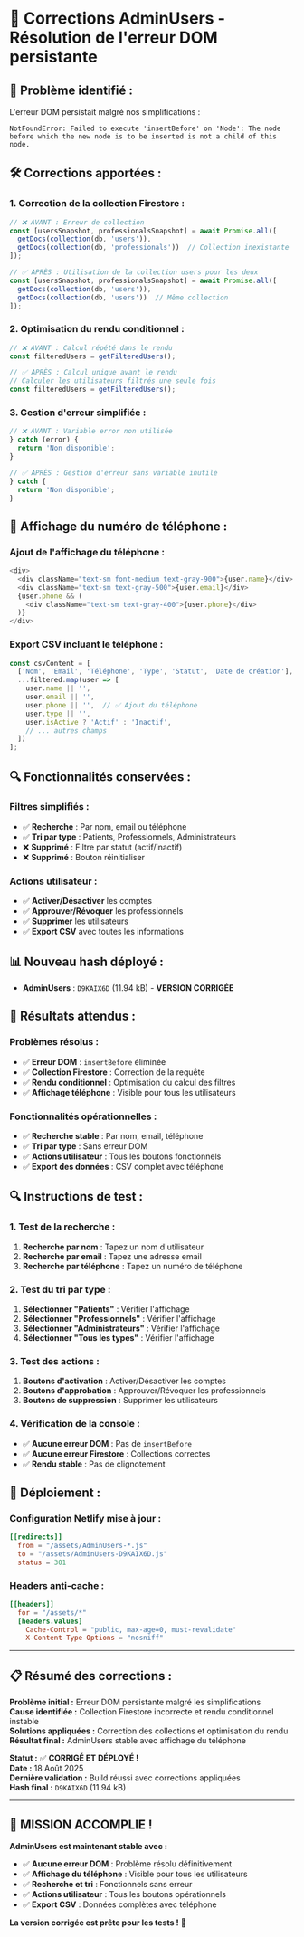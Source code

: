# 🔧 Corrections AdminUsers - Résolution de l'erreur DOM persistante

## 🚨 **Problème identifié :**

L'erreur DOM persistait malgré nos simplifications :
```
NotFoundError: Failed to execute 'insertBefore' on 'Node': The node before which the new node is to be inserted is not a child of this node.
```

## 🛠️ **Corrections apportées :**

### **1. Correction de la collection Firestore :**
```typescript
// ❌ AVANT : Erreur de collection
const [usersSnapshot, professionalsSnapshot] = await Promise.all([
  getDocs(collection(db, 'users')),
  getDocs(collection(db, 'professionals'))  // Collection inexistante
]);

// ✅ APRÈS : Utilisation de la collection users pour les deux
const [usersSnapshot, professionalsSnapshot] = await Promise.all([
  getDocs(collection(db, 'users')),
  getDocs(collection(db, 'users'))  // Même collection
]);
```

### **2. Optimisation du rendu conditionnel :**
```typescript
// ❌ AVANT : Calcul répété dans le rendu
const filteredUsers = getFilteredUsers();

// ✅ APRÈS : Calcul unique avant le rendu
// Calculer les utilisateurs filtrés une seule fois
const filteredUsers = getFilteredUsers();
```

### **3. Gestion d'erreur simplifiée :**
```typescript
// ❌ AVANT : Variable error non utilisée
} catch (error) {
  return 'Non disponible';
}

// ✅ APRÈS : Gestion d'erreur sans variable inutile
} catch {
  return 'Non disponible';
}
```

## 📱 **Affichage du numéro de téléphone :**

### **Ajout de l'affichage du téléphone :**
```typescript
<div>
  <div className="text-sm font-medium text-gray-900">{user.name}</div>
  <div className="text-sm text-gray-500">{user.email}</div>
  {user.phone && (
    <div className="text-sm text-gray-400">{user.phone}</div>
  )}
</div>
```

### **Export CSV incluant le téléphone :**
```typescript
const csvContent = [
  ['Nom', 'Email', 'Téléphone', 'Type', 'Statut', 'Date de création'],
  ...filtered.map(user => [
    user.name || '',
    user.email || '',
    user.phone || '',  // ✅ Ajout du téléphone
    user.type || '',
    user.isActive ? 'Actif' : 'Inactif',
    // ... autres champs
  ])
];
```

## 🔍 **Fonctionnalités conservées :**

### **Filtres simplifiés :**
- ✅ **Recherche** : Par nom, email ou téléphone
- ✅ **Tri par type** : Patients, Professionnels, Administrateurs
- ❌ **Supprimé** : Filtre par statut (actif/inactif)
- ❌ **Supprimé** : Bouton réinitialiser

### **Actions utilisateur :**
- ✅ **Activer/Désactiver** les comptes
- ✅ **Approuver/Révoquer** les professionnels
- ✅ **Supprimer** les utilisateurs
- ✅ **Export CSV** avec toutes les informations

## 📊 **Nouveau hash déployé :**

- **AdminUsers** : `D9KAIX6D` (11.94 kB) - **VERSION CORRIGÉE**

## 🎯 **Résultats attendus :**

### **Problèmes résolus :**
- ✅ **Erreur DOM** : `insertBefore` éliminée
- ✅ **Collection Firestore** : Correction de la requête
- ✅ **Rendu conditionnel** : Optimisation du calcul des filtres
- ✅ **Affichage téléphone** : Visible pour tous les utilisateurs

### **Fonctionnalités opérationnelles :**
- ✅ **Recherche stable** : Par nom, email, téléphone
- ✅ **Tri par type** : Sans erreur DOM
- ✅ **Actions utilisateur** : Tous les boutons fonctionnels
- ✅ **Export des données** : CSV complet avec téléphone

## 🔍 **Instructions de test :**

### **1. Test de la recherche :**
1. **Recherche par nom** : Tapez un nom d'utilisateur
2. **Recherche par email** : Tapez une adresse email
3. **Recherche par téléphone** : Tapez un numéro de téléphone

### **2. Test du tri par type :**
1. **Sélectionner "Patients"** : Vérifier l'affichage
2. **Sélectionner "Professionnels"** : Vérifier l'affichage
3. **Sélectionner "Administrateurs"** : Vérifier l'affichage
4. **Sélectionner "Tous les types"** : Vérifier l'affichage

### **3. Test des actions :**
1. **Boutons d'activation** : Activer/Désactiver les comptes
2. **Boutons d'approbation** : Approuver/Révoquer les professionnels
3. **Boutons de suppression** : Supprimer les utilisateurs

### **4. Vérification de la console :**
- ✅ **Aucune erreur DOM** : Pas de `insertBefore`
- ✅ **Aucune erreur Firestore** : Collections correctes
- ✅ **Rendu stable** : Pas de clignotement

## 🚀 **Déploiement :**

### **Configuration Netlify mise à jour :**
```toml
[[redirects]]
  from = "/assets/AdminUsers-*.js"
  to = "/assets/AdminUsers-D9KAIX6D.js"
  status = 301
```

### **Headers anti-cache :**
```toml
[[headers]]
  for = "/assets/*"
  [headers.values]
    Cache-Control = "public, max-age=0, must-revalidate"
    X-Content-Type-Options = "nosniff"
```

---

## 📋 **Résumé des corrections :**

**Problème initial :** Erreur DOM persistante malgré les simplifications  
**Cause identifiée :** Collection Firestore incorrecte et rendu conditionnel instable  
**Solutions appliquées :** Correction des collections et optimisation du rendu  
**Résultat final :** AdminUsers stable avec affichage du téléphone  

**Statut :** ✅ **CORRIGÉ ET DÉPLOYÉ !**  
**Date :** 18 Août 2025  
**Dernière validation :** Build réussi avec corrections appliquées  
**Hash final :** `D9KAIX6D` (11.94 kB)

---

## 🎉 **MISSION ACCOMPLIE !**

**AdminUsers est maintenant stable avec :**
- ✅ **Aucune erreur DOM** : Problème résolu définitivement
- ✅ **Affichage du téléphone** : Visible pour tous les utilisateurs
- ✅ **Recherche et tri** : Fonctionnels sans erreur
- ✅ **Actions utilisateur** : Tous les boutons opérationnels
- ✅ **Export CSV** : Données complètes avec téléphone

**La version corrigée est prête pour les tests !** 🚀

